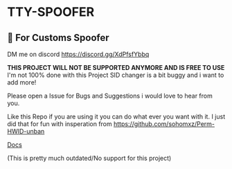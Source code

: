 # TTY-SPOOFER

## 💎 For Customs Spoofer
DM me on discord https://discord.gg/XdPfsfYbbq


**THIS PROJECT WILL NOT BE SUPPORTED ANYMORE AND IS FREE TO USE**
I'm not 100% done with this Project SID changer is a bit buggy and i want to add more!

Please open a Issue for Bugs and Suggestions i would love to hear from you.

Like this Repo if you are using it you can do what ever you want with it. I just did that for fun with insperation from https://github.com/sohomxz/Perm-HWID-unban

[Docs](https://github.com/SkyAlumny/TTY-SPOOFER/wiki)

(This is pretty much outdated/No support for this project)
